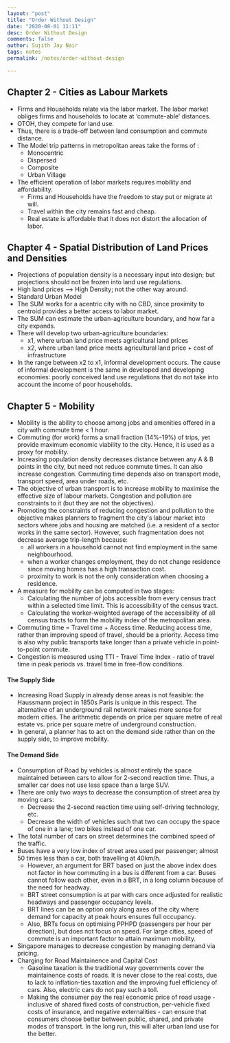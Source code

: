 ```yaml
---
layout: "post"
title: "Order Without Design"
date: "2020-08-01 11:11"
desc: Order Without Design
comments: false
author: Sujith Jay Nair
tags: notes
permalink: /notes/order-without-design

---
```

## Chapter 2 - Cities as Labour Markets
- Firms and Households relate via the labor market. The labor market obliges firms and households to locate at ‘commute-able’ distances.
- OTOH, they compete for land use.
- Thus, there is a trade-off between land consumption and commute distance.
- The Model trip patterns in metropolitan areas take the forms of :
  - Monocentric
  - Dispersed
  - Composite
  - Urban Village
- The efficient operation of labor markets requires mobility and affordability.
  - Firms and Households have the freedom to stay put or migrate at will.
  - Travel within the city remains fast and cheap.
  - Real estate is affordable that it does not distort the allocation of labor.

## Chapter 4 - Spatial Distribution of Land Prices and Densities
- Projections of population density is a necessary input into design; but projections should not be frozen into land use regulations.
- High land prices —> High Density; not the other way around.
- Standard Urban Model
- The SUM works for a acentric city with no CBD, since proximity to centroid provides a better access to labor market.
- The SUM can estimate the urban-agriculture boundary, and how far a city expands.
- There will develop two urban-agriculture boundaries:
  - x1, where urban land price meets agricultural land prices
  - x2, where urban land price meets agricultural land price + cost of infrastructure
- In the range between x2 to x1, informal development occurs. The cause of informal development is the same in developed and developing economies: poorly conceived land use regulations that do not take into account the income of poor households.

## Chapter 5 - Mobility
- Mobility is the ability to choose among jobs and amenities offered in a city with commute time < 1 hour.
- Commuting (for work) forms a small fraction (14%-19%) of trips, yet provide maximum economic viability to the city. Hence, it is used as a proxy for mobility.
- Increasing population density decreases distance between any A & B points in the city, but need not reduce commute times. It can also increase congestion. Commuting time depends also on transport mode, transport speed, area under roads, etc.
- The objective of urban transport is to increase mobility to maximise the effective size of labour markets. Congestion and pollution are constraints to it (but they are not the objectives).
- Promoting the constraints of reducing congestion and pollution to the objective makes planners to fragment the city's labour market into sectors where jobs and housing are matched (i.e. a resident of a sector works in the same sector). However, such fragmentation does not decrease average trip-length because:
  - all workers in a household cannot not find employment in the same neighbourhood.
  - when a worker changes employment, they do not change residence since moving homes has a high transaction cost.
  - proximity to work is not the only consideration when choosing a residence.
- A measure for mobility can be computed in two stages:
  - Calculating the number of jobs accessible from every census tract within a selected time limit. This is accessibility of the census tract.
  - Calculating the worker-weighted average of the accessibility of all census tracts to form the mobility index of the metropolitan area.
- Commuting time = Travel time + Access time. Reducing access time, rather than improving speed of travel, should be a priority. Access time is also why public transports take longer than a private vehicle in point-to-point commute.
- Congestion is measured using TTI - Travel Time Index - ratio of travel time in peak periods vs. travel time in free-flow conditions.

#### The Supply Side
- Increasing Road Supply in already dense areas is not feasible: the Haussmann project in 1850s Paris is unique in this respect. The alternative of an underground rail network makes more sense for modern cities. The arithmetic depends on price per square metre of real estate vs. price per square metre of underground construction.
- In general, a planner has to act on the demand side rather than on the supply side, to improve mobility.

#### The Demand Side
- Consumption of Road by vehicles is almost entirely the space maintained between cars to allow for 2-second reaction time. Thus, a smaller car does not use less space than a large SUV.
- There are only two ways to decrease the consumption of street area by moving cars:
  - Decrease the 2-second reaction time using self-driving technology, etc.
  - Decrease the width of vehicles such that two can occupy the space of one in a lane; two bikes instead of one car.
- The total number of cars on street determines the combined speed of the traffic.
- Buses have a very low index of street area used per passenger; almost 50 times less than a car, both travelling at 40km/h.
  - However, an argument for BRT based on just the above index does not factor in how commuting in a bus is different from a car. Buses cannot follow each other, even in a BRT, in a long column because of the need for headway.
  - BRT street consumption is at par with cars once adjusted for realistic headways and passenger occupancy levels.
  - BRT lines can be an option only along axes of the city where demand for capacity at peak hours ensures full occupancy.
  - Also, BRTs focus on optimising PPHPD (passengers per hour per direction), but does not focus on speed. For large cities, speed of commute is an important factor to attain maximum mobility.
- Singapore manages to decrease congestion by managing demand via pricing.
- Charging for Road Maintainence and Capital Cost
  - Gasoline taxation is the traditional way governments cover the maintainence costs of roads. It is never close to the real costs, due to lack to inflation-ties taxation and the improving fuel efficiency of cars. Also, electric cars do not pay such a toll.
  - Making the consumer pay the real economic price of road usage - inclusive of shared fixed costs of construction, per-vehicle fixed costs of insurance, and negative externalities - can ensure that consumers choose better between public, shared, and private modes of transport. In the long run, this will alter urban land use for the better.
